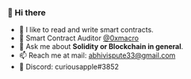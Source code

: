 ### 👋 Hi there

- 🔭 I like to read and write smart contracts.
- 🌱 Smart Contract Auditor [@0xmacro](https://0xmacro.com/)
- 💬 Ask me about **Solidity or Blockchain in general**.
- 📫 Reach me at mail: [abhivispute33@gmail.com](mailto:abhivispute33@gmail.com) 
- 💬 Discord: curiousapple#3852


<!--
**abhishekvispute/abhishekvispute** is a ✨ _special_ ✨ repository because its `README.md` (this file) appears on your GitHub profile.

Here are some ideas to get you started:

- 🔭 I’m currently working on ...
- 🌱 I’m currently learning ...
- 👯 I’m looking to collaborate on ...
- 🤔 I’m looking for help with ...
- 💬 Ask me about ...
- 📫 How to reach me: ...
- 😄 Pronouns: ...
- ⚡ Fun fact: ...
-->
